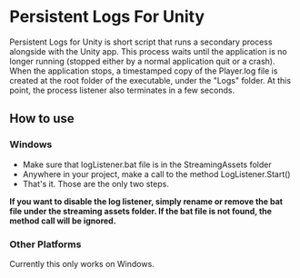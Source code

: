 # Persistent Logs For Unity
Persistent Logs for Unity is short script that runs a secondary process alongside with the Unity app. This process waits until the application is no longer running (stopped either by a normal application quit or a crash). When the application stops, a timestamped copy of the Player.log file is created at the root folder of the executable, under the "Logs" folder. At this point, the process listener also terminates in a few seconds.

## How to use
### Windows
- Make sure that logListener.bat file is in the StreamingAssets folder
- Anywhere in your project, make a call to the method LogListener.Start()
- That's it. Those are the only two steps.

__If you want to disable the log listener, simply rename or remove the bat file under the streaming assets folder. If the bat file is not found, the method call will be ignored.__

### Other Platforms
Currently this only works on Windows.
